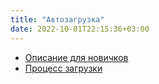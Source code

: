 ```yaml
---
title: "Автозагрузка"
date: 2022-10-01T22:15:36+03:00
---
```


- [Описание для новичков](https://losst.ru/avtozagruzka-linux)
- [Процесс загрузки](https://losst.ru/protsess-zagruzki-linux)
